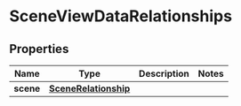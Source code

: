 

# SceneViewDataRelationships


## Properties

Name | Type | Description | Notes
------------ | ------------- | ------------- | -------------
**scene** | [**SceneRelationship**](SceneRelationship.md) |  | 



